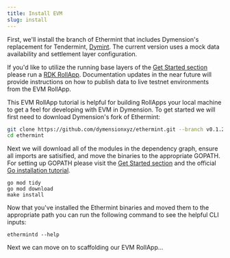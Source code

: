 ```yaml
---
title: Install EVM
slug: install
---
```


First, we'll install the branch of Ethermint that includes Dymension's replacement for Tendermint, [Dymint](https://github.com/dymensionxyz/dymint). The current version uses a mock data availability and settlement layer configuration.

If you'd like to utilize the running base layers of the [Get Started section](/docs/develop/get-started/setup.mdx) please run a [RDK RollApp](/docs/develop/build/rdk/start.md). Documentation updates in the near future will provide instructions on how to publish data to live testnet environments from the EVM RollApp.

This EVM RollApp tutorial is helpful for building RollApps your local machine to get a feel for developing with EVM in Dymension. To get started we will first need to download Dymension's fork of Ethermint:

```bash
git clone https://github.com/dymensionxyz/ethermint.git --branch v0.1.2-alpha-ethermint-v0.18.0
cd ethermint
```

Next we will download all of the modules in the dependency graph, ensure all imports are satisified, and move the binaries to the appropriate GOPATH. For setting up GOPATH please visit the [Get Started section](/docs/develop/get-started/setup.mdx) and the official [Go installation tutorial](https://go.dev/doc/install).

```
go mod tidy
go mod download
make install
```

Now that you've installed the Ethermint binaries and moved them to the appropriate path you can run the following command to see the helpful CLI inputs:

```
ethermintd --help
```

Next we can move on to scaffolding our EVM RollApp...
